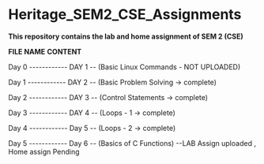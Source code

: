 # Heritage_SEM2_CSE_Assignments

**This repository contains the lab and home assignment of SEM 2 (CSE)**

**FILE NAME**     **CONTENT**
              
Day 0 ------------ DAY 1 -- (Basic Linux Commands - NOT UPLOADED)
             
Day 1 ------------ DAY 2 -- (Basic Problem Solving -> complete)
             
Day 2 ------------ DAY 3 -- (Control Statements -> complete)
              
Day 3 ------------ DAY 4 -- (Loops - 1 -> complete)
              
Day 4 ------------ Day 5 -- (Loops - 2 -> complete)
              
Day 5 ------------ Day 6 -- (Basics of C Functions) --LAB Assign uploaded , Home assign Pending
